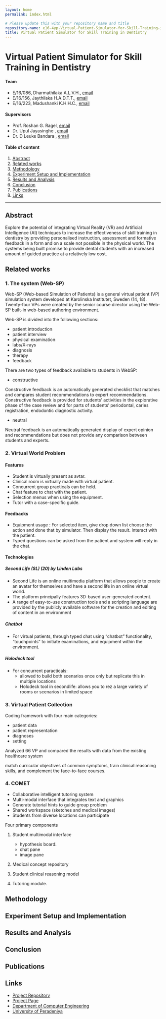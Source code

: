```yaml
---
layout: home
permalink: index.html

# Please update this with your repository name and title
repository-name: e16-4yp-Virtual-Patient-Simulator-for-Skill-Training-in-Dentistry
title: Virtual Patient Simulator for Skill Training in Dentistry
---
```


[comment]: # "This is the standard layout for the project, but you can clean this and use your own template"

# Virtual Patient Simulator for Skill Training in Dentistry

#### Team

- E/16/086, Dharmathilaka A.L.V.H., [email](mailto:e16086@eng.pdn.ac.lk)
- E/16/156, Jaythilaka H.A.D.T.T., [email](mailto:e16156@eng.pdn.ac.lk)
- E/16/223, Madushanki K.H.H.C., [email](mailto:e16223@eng.pdn.ac.lk)

#### Supervisors

- Prof. Roshan G. Ragel, [email](mailto:roshanr@eng.pdn.ac.lk)
- Dr. Upul Jayasinghe , [email](mailto:upuljm@eng.pdn.ac.lk)
- Dr. D Leuke Bandara , [email](mailto:dhanulb@dental.pdn.ac.lk)

#### Table of content

1. [Abstract](#abstract)
2. [Related works](#related-works)
3. [Methodology](#methodology)
4. [Experiment Setup and Implementation](#experiment-setup-and-implementation)
5. [Results and Analysis](#results-and-analysis)
6. [Conclusion](#conclusion)
7. [Publications](#publications)
8. [Links](#links)

---

## Abstract
Explore the potential of integrating Virtual Reality (VR) and Artificial Intelligence (AI) techniques to increase the effectiveness of skill training in dentistry by providing personalised instruction, assessment and formative feedback in a form and on a scale not possible in the physical world. The systems being built promise to provide dental students with an increased amount of guided practice at a relatively low cost.

## Related works
### 1. **The system (Web-SP)**

Web-SP (Web-based Simulation of Patients) is a general virtual patient (VP) simulation system developed at Karolinska Institutet, Sweden (14, 18).
Twenty-four VPs were created by the senior course director using the Web-SP built-in web-based authoring environment.

Web-SP is divided into the following sections:
- patient introduction
- patient interview
- physical examination
- labs/X-rays
- diagnosis
- therapy
- feedback

There are two types of feedback available to students in WebSP:
- constructive

Constructive feedback is an automatically generated checklist that matches and compares student recommendations to expert recommendations. Constructive feedback is provided for students’ activities in the explorative phase of the case review and for parts of students’ periodontal, caries registration, endodontic diagnostic activity.

- neutral

Neutral feedback is an automatically generated display of expert opinion and recommendations but does not provide any comparison between students and experts.

### 2.  **Virtual World Problem**

#### Features
- Student is virtually present as avtar.
- Clinical room is virtually made with virtual patient.
- Concurrent group practicals can be held.
- Chat feature to chat with the patient.
- Selection menus when using the equipment.
- Tutor with a case-specific guide.

#### Feedbacks

- Equipment usage : For selected item, give drop down list choose the action and done that by simulator. Then display the result.
Interact with the patient.
- Typed questions can be asked from the patient and system will reply in the chat.

#### Technologies

##### Second Life (SL) (20) by Linden Labs
- Second Life is an online multimedia platform that allows people to create an avatar for themselves and have a second life in an online virtual world.
- The platform principally features 3D-based user-generated content.
- A range of easy-to-use construction tools and a scripting language are provided by the publicly available software for the creation and editing of content in an environment
     
##### Chatbot

- For virtual patients,  through typed chat using “chatbot” functionality, “touchpoints” to initiate examinations, and equipment within the environment.
      
##### Holodeck tool

- For concurrent paracticals:
  - allowed to build both scenarios once only but replicate this in multiple locations
  - Holodeck tool in secondlife: allows you to rez a large variety of rooms or scenarios in limited space


### 3.  **Virtual Patient Collection**

Coding framework with four main categories:
- patient data
- patient representation
- diagnoses
- setting

Analyzed 66 VP and compared the results with data from the existing healthcare system

match curricular objectives of common symptoms, train clinical reasoning skills, and complement the face-to-face courses. 

### 4.  **COMET**

- Collaborative intelligent tutoring system
- Multi-modal interface that integrates text and graphics 
- Generate tutorial hints to guide group problem
- Shared workspace (sketches and medical images)
- Students from diverse locations can participate

 Four primary components
 
 1. Student multimodal interface
     - hypothesis board.
     - chat pane 
     - image pane

 2. Medical concept repository
 3. Student clinical reasoning model
 4. Tutoring module.


## Methodology

## Experiment Setup and Implementation

## Results and Analysis

## Conclusion

## Publications
[//]: # "Note: Uncomment each once you uploaded the files to the repository"

<!-- 1. [Semester 7 report](./) -->
<!-- 2. [Semester 7 slides](./) -->
<!-- 3. [Semester 8 report](./) -->
<!-- 4. [Semester 8 slides](./) -->
<!-- 5. Author 1, Author 2 and Author 3 "Research paper title" (2021). [PDF](./). -->


## Links

[//]: # ( NOTE: EDIT THIS LINKS WITH YOUR REPO DETAILS )

- [Project Repository](https://github.com/cepdnaclk/e16-4yp-Virtual-Patient-Simulator-for-Skill-Training-in-Dentistry)
- [Project Page](https://cepdnaclk.github.io/e16-4yp-Virtual-Patient-Simulator-for-Skill-Training-in-Dentistry)
- [Department of Computer Engineering](http://www.ce.pdn.ac.lk/)
- [University of Peradeniya](https://eng.pdn.ac.lk/)

[//]: # "Please refer this to learn more about Markdown syntax"
[//]: # "https://github.com/adam-p/markdown-here/wiki/Markdown-Cheatsheet"

